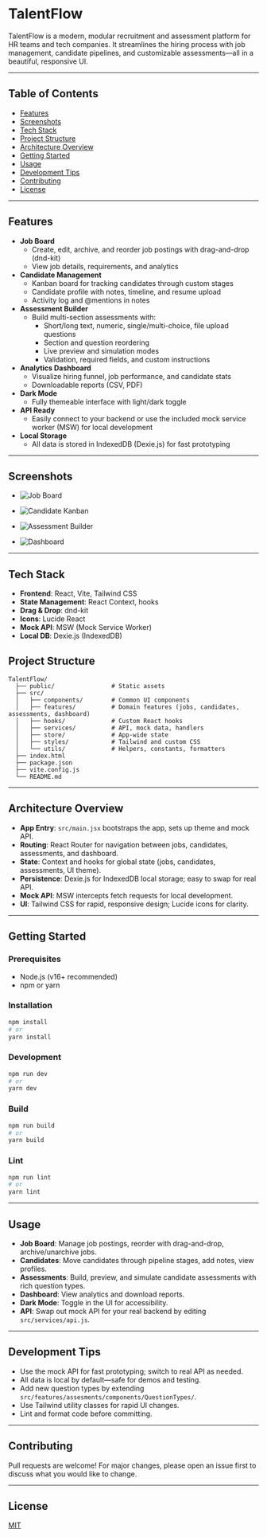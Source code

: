 # TalentFlow

TalentFlow is a modern, modular recruitment and assessment platform for HR teams and tech companies. It streamlines the hiring process with job management, candidate pipelines, and customizable assessments—all in a beautiful, responsive UI.

---

## Table of Contents
- [Features](#features)
- [Screenshots](#screenshots)
- [Tech Stack](#tech-stack)
- [Project Structure](#project-structure)
- [Architecture Overview](#architecture-overview)
- [Getting Started](#getting-started)
- [Usage](#usage)
- [Development Tips](#development-tips)
- [Contributing](#contributing)
- [License](#license)

---

## Features
- **Job Board**
  - Create, edit, archive, and reorder job postings with drag-and-drop (dnd-kit)
  - View job details, requirements, and analytics
- **Candidate Management**
  - Kanban board for tracking candidates through custom stages
  - Candidate profile with notes, timeline, and resume upload
  - Activity log and @mentions in notes
- **Assessment Builder**
  - Build multi-section assessments with:
    - Short/long text, numeric, single/multi-choice, file upload questions
    - Section and question reordering
    - Live preview and simulation modes
    - Validation, required fields, and custom instructions
- **Analytics Dashboard**
  - Visualize hiring funnel, job performance, and candidate stats
  - Downloadable reports (CSV, PDF)
- **Dark Mode**
  - Fully themeable interface with light/dark toggle
- **API Ready**
  - Easily connect to your backend or use the included mock service worker (MSW) for local development
- **Local Storage**
  - All data is stored in IndexedDB (Dexie.js) for fast prototyping

---

## Screenshots
> 

- ![Job Board](./screenshots/jobboard.png)
- ![Candidate Kanban](./screenshots/candidatekanban.png)
- ![Assessment Builder](./screenshots/assessment.png)

- ![Dashboard](./screenshots/dashboard.png)

---

## Tech Stack
- **Frontend**: React, Vite, Tailwind CSS
- **State Management**: React Context, hooks
- **Drag & Drop**: dnd-kit
- **Icons**: Lucide React
- **Mock API**: MSW (Mock Service Worker)
- **Local DB**: Dexie.js (IndexedDB)

## Project Structure
```
TalentFlow/
  ├── public/                # Static assets
  ├── src/
  │   ├── components/        # Common UI components
  │   ├── features/          # Domain features (jobs, candidates, assessments, dashboard)
  │   ├── hooks/             # Custom React hooks
  │   ├── services/          # API, mock data, handlers
  │   ├── store/             # App-wide state
  │   ├── styles/            # Tailwind and custom CSS
  │   └── utils/             # Helpers, constants, formatters
  ├── index.html
  ├── package.json
  ├── vite.config.js
  └── README.md
```

---

## Architecture Overview
- **App Entry**: `src/main.jsx` bootstraps the app, sets up theme and mock API.
- **Routing**: React Router for navigation between jobs, candidates, assessments, and dashboard.
- **State**: Context and hooks for global state (jobs, candidates, assessments, UI theme).
- **Persistence**: Dexie.js for IndexedDB local storage; easy to swap for real API.
- **Mock API**: MSW intercepts fetch requests for local development.
- **UI**: Tailwind CSS for rapid, responsive design; Lucide icons for clarity.

---

## Getting Started

### Prerequisites
- Node.js (v16+ recommended)
- npm or yarn

### Installation
```sh
npm install
# or
yarn install
```

### Development
```sh
npm run dev
# or
yarn dev
```

### Build
```sh
npm run build
# or
yarn build
```

### Lint
```sh
npm run lint
# or
yarn lint
```

---

## Usage
- **Job Board**: Manage job postings, reorder with drag-and-drop, archive/unarchive jobs.
- **Candidates**: Move candidates through pipeline stages, add notes, view profiles.
- **Assessments**: Build, preview, and simulate candidate assessments with rich question types.
- **Dashboard**: View analytics and download reports.
- **Dark Mode**: Toggle in the UI for accessibility.
- **API**: Swap out mock API for your real backend by editing `src/services/api.js`.

---

## Development Tips
- Use the mock API for fast prototyping; switch to real API as needed.
- All data is local by default—safe for demos and testing.
- Add new question types by extending `src/features/assesments/components/QuestionTypes/`.
- Use Tailwind utility classes for rapid UI changes.
- Lint and format code before committing.

---

## Contributing
Pull requests are welcome! For major changes, please open an issue first to discuss what you would like to change.

---

## License
[MIT](LICENSE)

